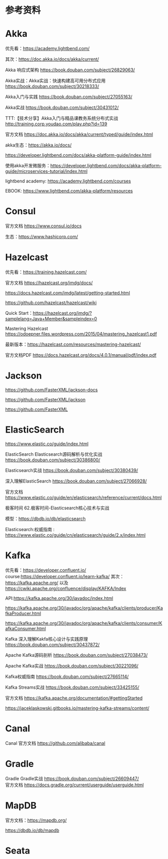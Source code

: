 # 参考资料

# Akka 

优先看：https://academy.lightbend.com/

其次：https://doc.akka.io/docs/akka/current/

Akka	响应式架构	https://book.douban.com/subject/26829063/	

Akka实战：Akka实战：快速构建高可用分布式应用	https://book.douban.com/subject/30218333/	

Akka入门与实践	https://book.douban.com/subject/27055163/

Akka实战 https://book.douban.com/subject/30431012/	

TTT:【技术分享】Akka入门与精品课教务系统分布式实战	http://training.corp.youdao.com/play.php?id=139	

官方文档	https://doc.akka.io/docs/akka/current/typed/guide/index.html	

akka生态：https://akka.io/docs/

https://developer.lightbend.com/docs/akka-platform-guide/index.html

使用akka开发微服务：https://developer.lightbend.com/docs/akka-platform-guide/microservices-tutorial/index.html

lightbend academy: https://academy.lightbend.com/courses

EBOOK: https://www.lightbend.com/akka-platform/resources

# Consul

官方文档 https://www.consul.io/docs

生态：https://www.hashicorp.com/

# Hazelcast

优先看：https://training.hazelcast.com/

官方文档 https://hazelcast.org/imdg/docs/

https://docs.hazelcast.com/imdg/latest/getting-started.html

https://github.com/hazelcast/hazelcast/wiki

Quick Start：https://hazelcast.org/imdg/?samplelang=Java+Member&sampleindex=0


Mastering Hazelcast https://odoepner.files.wordpress.com/2015/04/mastering_hazelcast1.pdf

最新版本：https://hazelcast.com/resources/mastering-hazelcast/
	
官方文档PDF	https://docs.hazelcast.org/docs/4.0.1/manual/pdf/index.pdf	


# Jackson

https://github.com/FasterXML/jackson-docs

https://github.com/FasterXML/jackson

https://github.com/FasterXML

# ElasticSearch

https://www.elastic.co/guide/index.html

ElasticSearch	Elasticsearch源码解析与优化实战	https://book.douban.com/subject/30386800/	

Elasticsearch实战	https://book.douban.com/subject/30380439/	

深入理解ElasticSearch	https://book.douban.com/subject/27066928/		

官方文档	https://www.elastic.co/guide/en/elasticsearch/reference/current/docs.html		

极客时间	62.极客时间-Elasticsearch核心技术与实战	
	
模型：https://dbdb.io/db/elasticsearch

Elasticsearch:权威指南 : https://www.elastic.co/guide/cn/elasticsearch/guide/2.x/index.html

# Kafka

优先看：https://developer.confluent.io/  course:https://developer.confluent.io/learn-kafka/
其次：https://kafka.apache.org/
以及 https://cwiki.apache.org/confluence/display/KAFKA/Index

API:https://kafka.apache.org/30/javadoc/index.html

https://kafka.apache.org/30/javadoc/org/apache/kafka/clients/producer/KafkaProducer.html

https://kafka.apache.org/30/javadoc/org/apache/kafka/clients/consumer/KafkaConsumer.html



Kafka	深入理解Kakfa核心设计与实践原理	https://book.douban.com/subject/30437872/	

Apache Kafka源码剖析	https://book.douban.com/subject/27038473/	

Apache Kafka实战	https://book.douban.com/subject/30221096/	

Kafka权威指南	https://book.douban.com/subject/27665114/	

Kafka Streams实战	https://book.douban.com/subject/33425155/	

官方文档	https://kafka.apache.org/documentation/#gettingStarted

https://jaceklaskowski.gitbooks.io/mastering-kafka-streams/content/

# Canal
Canal	官方文档	https://github.com/alibaba/canal	


# Gradle
Gradle	Gradle实战	https://book.douban.com/subject/26609447/	
官方文档	https://docs.gradle.org/current/userguide/userguide.html	



# MapDB

官方文档：https://mapdb.org/

https://dbdb.io/db/mapdb


# Seata

